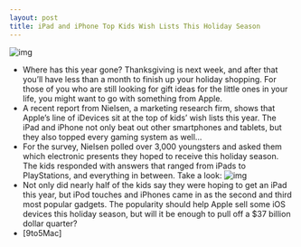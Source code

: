 ```yaml
---
layout: post
title: iPad and iPhone Top Kids Wish Lists This Holiday Season
---
```

![img](http://media.idownloadblog.com/wp-content/uploads/2011/11/christmas-ipads-e1321593069422.jpg)
* Where has this year gone? Thanksgiving is next week, and after that you’ll have less than a month to finish up your holiday shopping. For those of you who are still looking for gift ideas for the little ones in your life, you might want to go with something from Apple.
* A recent report from Nielsen, a marketing research firm, shows that Apple’s line of iDevices sit at the top of kids’ wish lists this year. The iPad and iPhone not only beat out other smartphones and tablets, but they also topped every gaming system as well…
* For the survey, Nielsen polled over 3,000 youngsters and asked them which electronic presents they hoped to receive this holiday season. The kids responded with answers that ranged from iPads to PlayStations, and everything in between. Take a look:
![img](http://media.idownloadblog.com/wp-content/uploads/2011/11/screen-shot-2011-11-17-at-11-07-04-am.png)
* Not only did nearly half of the kids say they were hoping to get an iPad this year, but iPod touches and iPhones came in as the second and third most popular gadgets. The popularity should help Apple sell some iOS devices this holiday season, but will it be enough to pull off a $37 billion dollar quarter?
* [9to5Mac]

